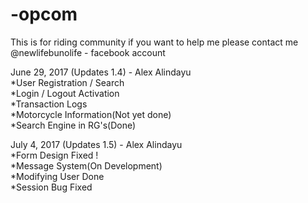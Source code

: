 # -opcom
This is for riding community 
if you want to help me please contact me @newlifebunolife - facebook account

June 29, 2017 (Updates 1.4) - Alex Alindayu <br />
*User Registration / Search<br />
*Login / Logout Activation<br />
*Transaction Logs<br />
*Motorcycle Information(Not yet done)<br />
*Search Engine in RG's(Done)



July 4, 2017 (Updates 1.5) - Alex Alindayu <br />
*Form Design Fixed !<br />
*Message System(On Development)<br />
*Modifying User Done<br />
*Session Bug Fixed<br />
